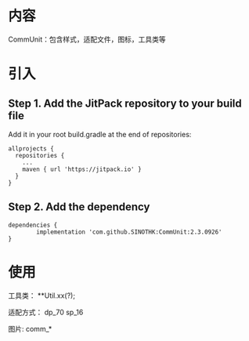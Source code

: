 # 内容
CommUnit：包含样式，适配文件，图标，工具类等

# 引入
## Step 1. Add the JitPack repository to your build file
  Add it in your root build.gradle at the end of repositories:

    allprojects {
      repositories {
        ...
        maven { url 'https://jitpack.io' }
      }
    }

## Step 2. Add the dependency

	dependencies {
	        implementation 'com.github.SINOTHK:CommUnit:2.3.0926'
	}

# 使用
  工具类：
  **Util.xx(?);
  
  适配方式：
  dp_70
  sp_16

  图片:
  comm_*
